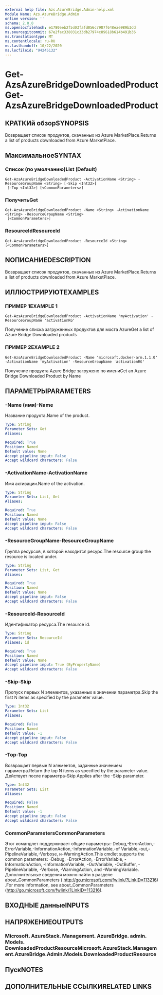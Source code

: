 ```yaml
---
external help file: Azs.AzureBridge.Admin-help.xml
Module Name: Azs.AzureBridge.Admin
online version: ''
schema: 2.0.0
ms.openlocfilehash: e1780eeb2f5d03fafd056c7987f648eae989b3dd
ms.sourcegitcommit: 67e2fac338031c33db27974c89618b614b491b36
ms.translationtype: MT
ms.contentlocale: ru-RU
ms.lasthandoff: 10/22/2020
ms.locfileid: "94245132"
---
```

# <span data-ttu-id="78ed1-101">Get-AzsAzureBridgeDownloadedProduct</span><span class="sxs-lookup"><span data-stu-id="78ed1-101">Get-AzsAzureBridgeDownloadedProduct</span></span>

## <span data-ttu-id="78ed1-102">КРАТКИй обзор</span><span class="sxs-lookup"><span data-stu-id="78ed1-102">SYNOPSIS</span></span>
<span data-ttu-id="78ed1-103">Возвращает список продуктов, скачанных из Azure MarketPlace.</span><span class="sxs-lookup"><span data-stu-id="78ed1-103">Returns a list of products downloaded from Azure MarketPlace.</span></span>

## <span data-ttu-id="78ed1-104">Максимальное</span><span class="sxs-lookup"><span data-stu-id="78ed1-104">SYNTAX</span></span>

### <span data-ttu-id="78ed1-105">Список (по умолчанию)</span><span class="sxs-lookup"><span data-stu-id="78ed1-105">List (Default)</span></span>
```
Get-AzsAzureBridgeDownloadedProduct -ActivationName <String> -ResourceGroupName <String> [-Skip <Int32>]
 [-Top <Int32>] [<CommonParameters>]
```

### <span data-ttu-id="78ed1-106">Получить</span><span class="sxs-lookup"><span data-stu-id="78ed1-106">Get</span></span>
```
Get-AzsAzureBridgeDownloadedProduct -Name <String> -ActivationName <String> -ResourceGroupName <String>
 [<CommonParameters>]
```

### <span data-ttu-id="78ed1-107">ResourceId</span><span class="sxs-lookup"><span data-stu-id="78ed1-107">ResourceId</span></span>
```
Get-AzsAzureBridgeDownloadedProduct -ResourceId <String> [<CommonParameters>]
```

## <span data-ttu-id="78ed1-108">NОПИСАНИЕ</span><span class="sxs-lookup"><span data-stu-id="78ed1-108">DESCRIPTION</span></span>
<span data-ttu-id="78ed1-109">Возвращает список продуктов, скачанных из Azure MarketPlace.</span><span class="sxs-lookup"><span data-stu-id="78ed1-109">Returns a list of products downloaded from Azure MarketPlace.</span></span>

## <span data-ttu-id="78ed1-110">ИЛЛЮСТРИРУЮТ</span><span class="sxs-lookup"><span data-stu-id="78ed1-110">EXAMPLES</span></span>

### <span data-ttu-id="78ed1-111">ПРИМЕР 1</span><span class="sxs-lookup"><span data-stu-id="78ed1-111">EXAMPLE 1</span></span>
```
Get-AzsAzureBridgeDownloadedProduct -ActivationName 'myActivation' -ResourceGroupName 'activationRG'
```

<span data-ttu-id="78ed1-112">Получение списка загруженных продуктов для моста Azure</span><span class="sxs-lookup"><span data-stu-id="78ed1-112">Get a list of Azure Bridge Downloaded products</span></span>

### <span data-ttu-id="78ed1-113">ПРИМЕР 2</span><span class="sxs-lookup"><span data-stu-id="78ed1-113">EXAMPLE 2</span></span>
```
Get-AzsAzureBridgeDownloadedProduct -Name 'microsoft.docker-arm.1.1.0' -ActivationName 'myActivation' -ResourceGroupName 'activationRG'
```

<span data-ttu-id="78ed1-114">Получение продукта Azure Bridge загружено по имени</span><span class="sxs-lookup"><span data-stu-id="78ed1-114">Get an Azure Bridge Downloaded Product by Name</span></span>

## <span data-ttu-id="78ed1-115">ПАРАМЕТРЫ</span><span class="sxs-lookup"><span data-stu-id="78ed1-115">PARAMETERS</span></span>

### <span data-ttu-id="78ed1-116">-Name (имя)</span><span class="sxs-lookup"><span data-stu-id="78ed1-116">-Name</span></span>
<span data-ttu-id="78ed1-117">Название продукта.</span><span class="sxs-lookup"><span data-stu-id="78ed1-117">Name of the product.</span></span>

```yaml
Type: String
Parameter Sets: Get
Aliases:

Required: True
Position: Named
Default value: None
Accept pipeline input: False
Accept wildcard characters: False
```

### <span data-ttu-id="78ed1-118">-ActivationName</span><span class="sxs-lookup"><span data-stu-id="78ed1-118">-ActivationName</span></span>
<span data-ttu-id="78ed1-119">Имя активации.</span><span class="sxs-lookup"><span data-stu-id="78ed1-119">Name of the activation.</span></span>

```yaml
Type: String
Parameter Sets: List, Get
Aliases:

Required: True
Position: Named
Default value: None
Accept pipeline input: False
Accept wildcard characters: False
```

### <span data-ttu-id="78ed1-120">-ResourceGroupName</span><span class="sxs-lookup"><span data-stu-id="78ed1-120">-ResourceGroupName</span></span>
<span data-ttu-id="78ed1-121">Группа ресурсов, в которой находится ресурс.</span><span class="sxs-lookup"><span data-stu-id="78ed1-121">The resource group the resource is located under.</span></span>

```yaml
Type: String
Parameter Sets: List, Get
Aliases:

Required: True
Position: Named
Default value: None
Accept pipeline input: False
Accept wildcard characters: False
```

### <span data-ttu-id="78ed1-122">-ResourceId</span><span class="sxs-lookup"><span data-stu-id="78ed1-122">-ResourceId</span></span>
<span data-ttu-id="78ed1-123">Идентификатор ресурса.</span><span class="sxs-lookup"><span data-stu-id="78ed1-123">The resource id.</span></span>

```yaml
Type: String
Parameter Sets: ResourceId
Aliases: id

Required: True
Position: Named
Default value: None
Accept pipeline input: True (ByPropertyName)
Accept wildcard characters: False
```

### <span data-ttu-id="78ed1-124">-Skip</span><span class="sxs-lookup"><span data-stu-id="78ed1-124">-Skip</span></span>
<span data-ttu-id="78ed1-125">Пропуск первых N элементов, указанных в значении параметра.</span><span class="sxs-lookup"><span data-stu-id="78ed1-125">Skip the first N items as specified by the parameter value.</span></span>

```yaml
Type: Int32
Parameter Sets: List
Aliases:

Required: False
Position: Named
Default value: -1
Accept pipeline input: False
Accept wildcard characters: False
```

### <span data-ttu-id="78ed1-126">-Top</span><span class="sxs-lookup"><span data-stu-id="78ed1-126">-Top</span></span>
<span data-ttu-id="78ed1-127">Возвращает первые N элементов, заданные значением параметра.</span><span class="sxs-lookup"><span data-stu-id="78ed1-127">Return the top N items as specified by the parameter value.</span></span>
<span data-ttu-id="78ed1-128">Действует после параметра-Skip.</span><span class="sxs-lookup"><span data-stu-id="78ed1-128">Applies after the -Skip parameter.</span></span>

```yaml
Type: Int32
Parameter Sets: List
Aliases:

Required: False
Position: Named
Default value: -1
Accept pipeline input: False
Accept wildcard characters: False
```

### <span data-ttu-id="78ed1-129">CommonParameters</span><span class="sxs-lookup"><span data-stu-id="78ed1-129">CommonParameters</span></span>
<span data-ttu-id="78ed1-130">Этот командлет поддерживает общие параметры:-Debug,-ErrorAction,-ErrorVariable,-InformationAction,-InformationVariable,-of Variable,-out,-PipelineVariable,-Verbose, и-WarningAction.</span><span class="sxs-lookup"><span data-stu-id="78ed1-130">This cmdlet supports the common parameters: -Debug, -ErrorAction, -ErrorVariable, -InformationAction, -InformationVariable, -OutVariable, -OutBuffer, -PipelineVariable, -Verbose, -WarningAction, and -WarningVariable.</span></span> <span data-ttu-id="78ed1-131">Дополнительные сведения можно найти в разделе about_CommonParameters ( http://go.microsoft.com/fwlink/?LinkID=113216) .</span><span class="sxs-lookup"><span data-stu-id="78ed1-131">For more information, see about_CommonParameters (http://go.microsoft.com/fwlink/?LinkID=113216).</span></span>

## <span data-ttu-id="78ed1-132">ВХОДНЫЕ данные</span><span class="sxs-lookup"><span data-stu-id="78ed1-132">INPUTS</span></span>

## <span data-ttu-id="78ed1-133">НАПРЯЖЕНИЕ</span><span class="sxs-lookup"><span data-stu-id="78ed1-133">OUTPUTS</span></span>

### <span data-ttu-id="78ed1-134">Microsoft. AzureStack. Management. AzureBridge. admin. Models. DownloadedProductResource</span><span class="sxs-lookup"><span data-stu-id="78ed1-134">Microsoft.AzureStack.Management.AzureBridge.Admin.Models.DownloadedProductResource</span></span>

## <span data-ttu-id="78ed1-135">Пуск</span><span class="sxs-lookup"><span data-stu-id="78ed1-135">NOTES</span></span>

## <span data-ttu-id="78ed1-136">ДОПОЛНИТЕЛЬНЫЕ ССЫЛКИ</span><span class="sxs-lookup"><span data-stu-id="78ed1-136">RELATED LINKS</span></span>
